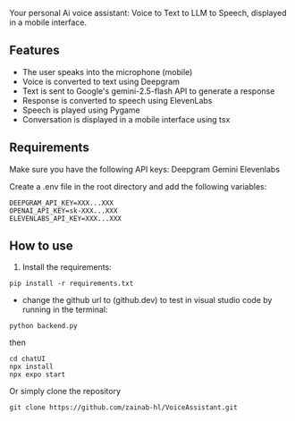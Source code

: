 Your personal Ai voice assistant: Voice to Text to LLM to Speech, displayed in a mobile interface.

## Features
- The user speaks into the microphone (mobile)
- Voice is converted to text using Deepgram
- Text is sent to Google's gemini-2.5-flash API to generate a response
- Response is converted to speech using ElevenLabs
- Speech is played using Pygame
- Conversation is displayed in a mobile interface using tsx

## Requirements
Make sure you have the following API keys:
Deepgram
Gemini
Elevenlabs

Create a .env file in the root directory and add the following variables:
```env
DEEPGRAM_API_KEY=XXX...XXX
OPENAI_API_KEY=sk-XXX...XXX
ELEVENLABS_API_KEY=XXX...XXX
```

## How to use 
1. Install the requirements:

```
pip install -r requirements.txt
```
- change the github url to (github.dev) to test in visual studio code by running in the terminal:
```
python backend.py
```
then
```
cd chatUI
npx install
npx expo start
```
Or simply clone the repository
```
git clone https://github.com/zainab-hl/VoiceAssistant.git
```

